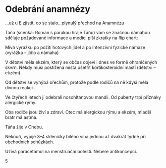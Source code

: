<div class="w3-row">
<div class="w3-half w3-small">


# Odebrání anamnézy

…už u E zjistit, co se stalo…plynulý přechod na Anamnézu

Táňa (scénka: Roman s parukou hraje Táňu) vám se značnou námahou sděluje požadované informace a medici píší zkratky na flip chart:

Mívá vyrážku po požití hotových jídel a po intenzivní fyzické námaze (vyrážka – jídlo a námaha)

V dětství měla ekzém, který se občas objeví i dnes ve formě ohraničených skvrn. Někdy musí postižená místa ošetřit kortikosteroidní mastí (dětství – ekzém).

Od dětství se vyhýbá ořechům, protože podle rodičů na ně kdysi měla divnou reakci .

Ve čtyřech letech jí odebrali nosohltanovou mandli. Od puberty trpí příznaky alergické rýmy.

Oba rodiče jsou živí a zdraví. Otec má alergickou rýmu a ekzém, mladší bratr má astma.

Táňa žije v Chebu. 

Nekouří, vypije 3–4 skleničky bílého vína jednou až dvakrát týdně při obchodních schůzkách.

Užívá paracetamol na menstruační bolesti.
Nebere antikoncepci.


</div>
<div class="w3-half">


<bdl-animate-control 
id="idanimate" 
speedfactor="1" 
allowcontinuous="true"></bdl-animate-control> 

<bdl-animate-adobe src="slide_5_animace.js" width="800" height="600" name="Animace" fromid="idanimate" responsive="true"></bdl-animate-adobe>





</div>
</div>

<div class="w3-center">5</div>

